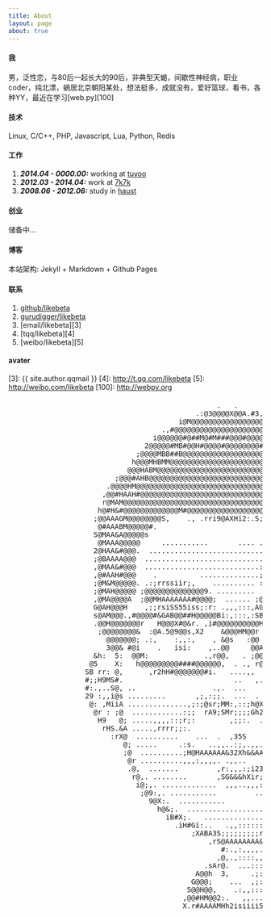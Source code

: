 ```yaml
---
title: About
layout: page
about: true
---
```


#### 我

男，泛性恋，与80后一起长大的90后，非典型天蝎，间歇性神经病，职业coder，纯北漂，蜗居北京朝阳某处，想法挺多，成就没有，爱好篮球，看书，各种YY，最近在学习[web.py][100]

#### 技术

Linux, C/C++, PHP, Javascript, Lua, Python, Redis

#### 工作

1. ***2014.04 - 0000.00:*** working at [tuyoo](http://www.tuyoo.com "在线途游")
2. ***2012.03 - 2014.04:*** work at [7k7k](http://www.7k7k.com "7k7k小游戏")
3. ***2008.06 - 2012.06:*** study in [haust](http://www.haust.edu.cn "河南科技大学")

#### 创业

储备中...

#### 博客

本站架构: Jekyll + Markdown + Github Pages

#### 联系

1. [github/likebeta][1]
2. [gurudigger/likebeta][2]
3. [email/likebeta][3]
4. [tqq/likebeta][4]
5. [weibo/likebeta][5]

#### avater


[1]: https://github.com/likebeta
[2]: http://gurudigger.com/users/likebeta
[3]: {{ site.author.qqmail }}
[4]: http://t.qq.com/likebeta
[5]: http://weibo.com/likebeta
[100]: http://webpy.org


<div id="avater" class="avater" style="margin-top: 20px;">
	<pre>
                                                 .   .
                                            .:@3@@@@X@@A.#3,A@M5r
                                        i@M@@@@@@@@@@@@@@@@@@@@@@@@
                                    .,#@@@@@@@@@@@@@@@@@@@@@@@@@@@@@@#5@@
                                  i@@@@@@#@##M@#M###@@@#@@@@@@@@@@@@@@@@@H;:
                                2@@@@@#MB#@@H#@@@@#@@@@@@@@#@@@@@@@@@@@@@@@@;
                              ;@@@@MBB##B@@@@@@@@@@@@@@@@@@@@@@@@@@@@@@@@@@@@@#.
                             h@@@MHBMM@@@@@@@@@@@@@@@@@@@@@@@@@@@@@@@@@@@@@@@@@@@
                            @@@HABM@@@@@@@@@@@@@@@@@@@@@@@@@@@@@@@@@@@@@@@@@@@@@@@@
                         ;@@@#AHB@@@@@@@@@@@@@@@@@@@@@@@@@@@@@@@@@@@@@@@@@@@@@@@@@@:.
                       .@@@@HM@@@@@@@@@@@@@@@@@@@@@@@@@@@@@@@@@@@@@@@@@@@@@@@@@@@@@@@
                      ,@@#HAAH#@@@@@@@@@@@@@@@@@@@@@@@@@@@@@@@@@@@@@@@@@@@@@@@@@@@@@@r
                      r@MAM@@@@@@@@@@@@@@@@@@@@@@@@@@@@@@@@@@@@@@@@@@@@@@@@@@@@@@@@@@@i
                     h@#H&#@@@@@@@@@@@@@M#@@@@@@@@@@@@@@@@@@@@@@@@@@@@@@@@@@@@@@@@@@@@S
                    ;@@AAAGM@@@@@@@@S,    ., .rri9@AXHi2:.S;.9sr@M&HA9XXH@@@@@@@@@@@@@@@
                     @#AAABM@@@@@#.                                         ;@@@@@@@@@@@
                    S@MAA&A@@@@@s                           ,... ........     B@@@@@@@@@
                     @MAAA@@@@@     ...........       .... .;:::::::::::,,,,   M@@@@@@@@i
                    2@HAA&#@@@.  ...........................;::::::::::::::::   @@@@@@@@A
                    ;@BAAAA@@@  ............................;:::::::::::::::;:  @@@@@@@@.
                    ,@MAA&#@@@  ...........................:;:::::::::::::::::,.@@@@@@@@#
                    ,@#AAH#@@@    .          ..............;;::::,.       ,:::,.@@@@@@@@;
                    ;@M&M@@@@@. .:;rrssiir;,    .......... ::.   ,;5hHAS3: .::.,@@@@@@@@@
                    ;@MAH@@@@@ ;@@@@@@@@@@@@@@9. .........   r&@@@@@@@@@@@@,,:..@@@@@@@@
                    ,@MA@@@@A  ;@@MHAAAAAAA#@@@@;  ...... ;@@@@@@@@@@@@@@@@2.:, @@@@@@@@r
                    G@AH@@@H    ,;;rsiSS55iss;:r: .,,,:::,AGr;rrrrsisr;:. .   . 5@@@@@@#
                    s@AM@@@.,#@@@@#&GAB@@##H@@@@@Bi:,:::,:SB@@@#M#@@@@@@@@@@#i   @@@@@@@
                    .@@H@@@@@@@r   H@@@X#@&r. ,i#@@@@@@@@@@Hs.:XA@9G@#3X..sM@@@@,5@@@@@@
                     ;@@@@@@@@&  :@A.5@9@@s,X2    &@@@HM@@r  .@52@A@@A.;SG.   M@@@@@@@@@.
                       @@@@@@@; .:,    :,,:,    , &@s   :@@  ,.   :,. ,  :... ,@@@@@@@@s
                       3@@& #@i    .   isi:    ,..@@     @@A ...;2ii; .    .: r@@@@@@@#
                    &h:  5:  @@M:             .,r@@,   . ;@@s             .,..@@h;@#iss2G
                   @5    X:   h@@@@@@@@@####@@@@@@,  . ., r@@@@Ms:,....,;;rsh@@X  G    ,X@
                  SB rr: @,      ,r2hH#@@@@@@@#i.   ....,,  ;3#@@@@@@@@@@@@@@#;   M ..,;.M&
                  #;;H9MS#.                          ..   ,.     .,:::;;;::.   ,, @.:&HX,;@
                  #:.,..S@, ..                  .,.  ...    ,,,              .::: #iBr  ,:@
                  29 :,,i@s .........       ,;,:;;.  ...  .   .:,            .;:: @@rr5s.s#
                   @: ,MiiA ..............,;:;@sr;MM:,::;h@X.rH,:;,.....   . .;:: @i;rsh,@.
                    @r : ;@  ............:;;  rA9;SMr;;;;Gh2H#;  .;,....::,. .;:, #    :@;
                     H9   @; .....,,,,::;r;:        ,;;:.  ..   .......,;r;;::;:.;H ,r&A
                      rHS.&A .....,rrrr;;:.                    ..........:;;;;:: MB5&5.
                        :rX@  ..........    ...  .  ,35S     ....,, ....  :;::::,@;
                           @; .....     .:s.   ..,,..:;,.,,....  ;i, .... .;:::.iG
                           ;@  ..........;H@HAAAAAA&32Xh&&AAA&AAG@G;:.... ,;::: @,
                            @r ..........,,,:,,,,. .,,..    .,:;;:.::.... :;::.i#
                            .@,  .......         ,r:,,,:;i23r,,,     ....:;::,:@
                             r@,. ........       ,SG&&&hXir;:::   ......:;::,:@:
                              i@;,. .............  ,,,..,,,:::,........:;::.;@,
                               ;@9:,. ...........         ...  .......;;:,:GM.
                                 9@X:.  ...........          .......,;;,;hM;
                                   h@&;.  ........................:;::sAA;
                                     iB#X;.   ...............,,:;::r3B3,
                                       .iH#Gi:..   .,,::::::;:::r2A&r
                                           ;XABA3S;;;;;;;;;rsiXG3r
                                               ,rS@AAAAAAAA&X#M
                                                  #:.,:,,,,. rG
                                                 ,@,.,::::,,,:@,
                                              .sAr@.  ...:::,.@@HAi
                                            A@@h  3,     .;::.2X @@@i
                                           G@@@;    ...  ,;::,.,.@@@@2
                                          5@@H@@,    .:,,::::,  #@B#@#3
                                         ,@@#HM@@2:.   ,,....,s@@HA#@ @;
                                         X.r#AAAAMHh2isiiii53AMHAAA#2,:9
	</pre>
</div>

<div class="clear"></div>
